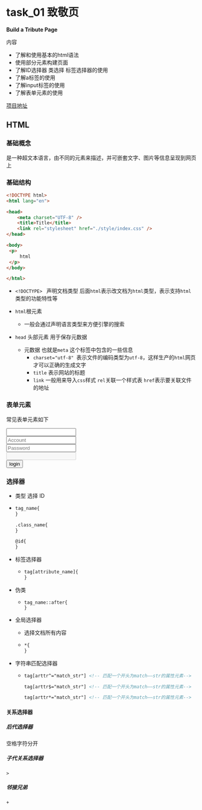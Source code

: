 # task_01 致敬页

**Build a Tribute Page**

内容

* 了解和使用基本的html语法
* 使用部分元素构建页面
* 了解ID选择器 类选择 标签选择器的使用
* 了解a标签的使用
* 了解input标签的使用
* 了解表单元素的使用

[项目地址]()

## HTML

### 基础概念

是一种超文本语言，由不同的元素来描述，并可嵌套文字、图片等信息呈现到网页上

### 基础结构

```html
<!DOCTYPE html>
<html lang="en">

<head>
    <meta charset="UTF-8" />
    <title>Title</title>
    <link rel="stylesheet" href="./style/index.css" />
</head>

<body>
 <p>
     html
 </p>
</body>

</html>
```

* ```<!DOCTYPE> ``` 声明文档类型 后面`html`表示改文档为`html`类型，表示支持`html`类型的功能特性等
* `html`根元素 
  * 一般会通过声明语言类型来方便引擎的搜索

* `head` 头部元素 用于保存元数据
  *  元数据 也就是`meta` 这个标签中包含的一些信息
     * `charset="utf-8" `表示文件的编码类型为`utf-8`，这样生产的`html`网页才可以正确的生成文字
     * `title` 表示网站的标题
     * `link` 一般用来导入`css`样式 `rel`关联一个样式表  `href`表示要关联文件的地址

### 表单元素

常见表单元素如下

<!DOCTYPE html>
<html lang="en">
    <head>
        <meta charset="utf-8"/>
        <title>网页标题</title>
    </head>
    <body>
        <form method="POST" action="#">
            <div>
                <input type="text"/> 
            </div>
            <div>
                <input type="text" placeholder="Account">
            </div>
            <div>
                <input type="password" placeholder="Password">
            </div>
            <div>
                <input type="text" disabled/> 
            </div>
            <div>
                <button>login</button>
            </div>  
        </form>
    </body>
</html>   

### 选择器

* 类型 选择 ID

* ```html
  tag_name{
  }
  
  .class_name{
  }
  
  @id{
  }
  ```

* 标签选择器

  * ```html
    tag[attribute_name]{
    }
    ```

* 伪类

  * ```
    tag_name::after{
    }
    ```

* 全局选择器 

  * 选择文档所有内容

  * ```html
    *{
    }
    ```

    

* 字符串匹配选择器

  * ```html
    tag[arttr^="match_str"] <!-- 匹配一个开头为match——str的属性元素-->
    
    tag[arttr$="match_str"] <!-- 匹配一个开头为match——str的属性元素-->
    
    tag[arttr*="match_str"] <!-- 匹配一个开头为match——str的属性元素-->
    
    
    ```

#### 关系选择器

##### 后代选择器

空格字符分开

##### 子代关系选择器

`>`

##### 邻接兄弟

`+`

